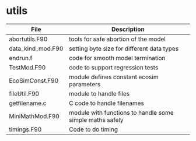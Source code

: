 # utils

|File             | Description                                  |
|-----------------|----------------------------------------------|
|abortutils.F90   | tools for safe abortion of the model         |
|data_kind_mod.F90| setting byte size for different data types   |
|endrun.f         | code for smooth model termination            |
|TestMod.F90      | code to support regression tests             |
|EcoSimConst.F90  | module defines constant ecosim parameters    |
|fileUtil.F90     | module to handle files                       |
|getfilename.c    | C code to handle filenames                   |
|MiniMathMod.F90  | module with functions to handle some simple maths safely|
|timings.F90      | Code to do timing                            |
